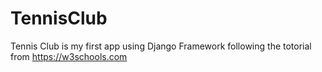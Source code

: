# TennisClub

Tennis Club is my first app using Django Framework following the totorial from https://w3schools.com
